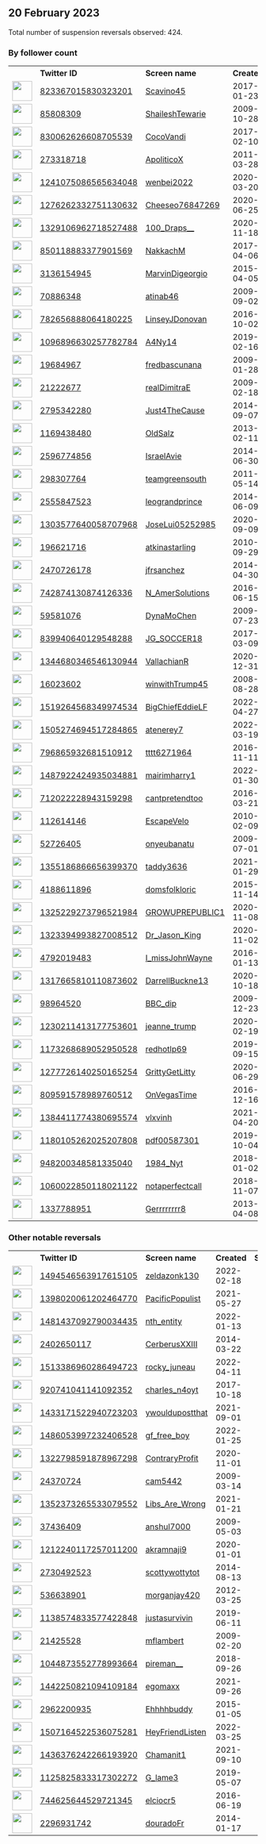 
## 20 February 2023
Total number of suspension reversals observed: 424.

### By follower count
<table><tr><th></th><th align="left">Twitter ID</th><th align="left">Screen name</th>
<th align="left">Created</th><th align="left">Status</th><th align="left">Suspended</th><th align="left">Followers</th>
<tr><td><a href="https://pbs.twimg.com/profile_images/1180025841499148289/nXj4vRBe_normal.jpg"><img src="https://pbs.twimg.com/profile_images/1180025841499148289/nXj4vRBe_normal.jpg" width="40px" height="40px" align="center"/></a></td><td><a href="https://twitter.com/intent/user?user_id=823367015830323201">823367015830323201</a></td><td><a href="https://twitter.com/Scavino45">Scavino45</a></td><td>2017-01-23</td><td align="center"></td><td>2022-10-29</td><td>783974</td></tr>
<tr><td><a href="https://pbs.twimg.com/profile_images/1104773626899816449/x_d36wpa_normal.jpg"><img src="https://pbs.twimg.com/profile_images/1104773626899816449/x_d36wpa_normal.jpg" width="40px" height="40px" align="center"/></a></td><td><a href="https://twitter.com/intent/user?user_id=85808309">85808309</a></td><td><a href="https://twitter.com/ShaileshTewarie">ShaileshTewarie</a></td><td>2009-10-28</td><td align="center"></td><td></td><td>58415</td></tr>
<tr><td><a href="https://pbs.twimg.com/profile_images/1517536381249024000/3z_bBfJ6_normal.jpg"><img src="https://pbs.twimg.com/profile_images/1517536381249024000/3z_bBfJ6_normal.jpg" width="40px" height="40px" align="center"/></a></td><td><a href="https://twitter.com/intent/user?user_id=830062626608705539">830062626608705539</a></td><td><a href="https://twitter.com/CocoVandi">CocoVandi</a></td><td>2017-02-10</td><td align="center"></td><td>2022-12-29</td><td>46222</td></tr>
<tr><td><a href="https://pbs.twimg.com/profile_images/1638980711758680065/wwtCQWlx_normal.jpg"><img src="https://pbs.twimg.com/profile_images/1638980711758680065/wwtCQWlx_normal.jpg" width="40px" height="40px" align="center"/></a></td><td><a href="https://twitter.com/intent/user?user_id=273318718">273318718</a></td><td><a href="https://twitter.com/ApoliticoX">ApoliticoX</a></td><td>2011-03-28</td><td align="center"></td><td>2023-02-15</td><td>33299</td></tr>
<tr><td><a href="https://pbs.twimg.com/profile_images/1363168233734295552/bgmGknvk_normal.jpg"><img src="https://pbs.twimg.com/profile_images/1363168233734295552/bgmGknvk_normal.jpg" width="40px" height="40px" align="center"/></a></td><td><a href="https://twitter.com/intent/user?user_id=1241075086565634048">1241075086565634048</a></td><td><a href="https://twitter.com/wenbei2022">wenbei2022</a></td><td>2020-03-20</td><td align="center"></td><td>2023-01-19</td><td>22792</td></tr>
<tr><td><a href="https://pbs.twimg.com/profile_images/1637584279461928965/qQRD2vag_normal.jpg"><img src="https://pbs.twimg.com/profile_images/1637584279461928965/qQRD2vag_normal.jpg" width="40px" height="40px" align="center"/></a></td><td><a href="https://twitter.com/intent/user?user_id=1276262332751130632">1276262332751130632</a></td><td><a href="https://twitter.com/Cheeseo76847269">Cheeseo76847269</a></td><td>2020-06-25</td><td align="center"></td><td>2022-03-20</td><td>16595</td></tr>
<tr><td><a href="https://pbs.twimg.com/profile_images/1637809698320572417/7Z2ZC-YR_normal.jpg"><img src="https://pbs.twimg.com/profile_images/1637809698320572417/7Z2ZC-YR_normal.jpg" width="40px" height="40px" align="center"/></a></td><td><a href="https://twitter.com/intent/user?user_id=1329106962718527488">1329106962718527488</a></td><td><a href="https://twitter.com/100_Draps__">100_Draps__</a></td><td>2020-11-18</td><td align="center"></td><td>2022-09-28</td><td>15654</td></tr>
<tr><td><a href="https://pbs.twimg.com/profile_images/1637804206630264833/1sldzUDe_normal.jpg"><img src="https://pbs.twimg.com/profile_images/1637804206630264833/1sldzUDe_normal.jpg" width="40px" height="40px" align="center"/></a></td><td><a href="https://twitter.com/intent/user?user_id=850118883377901569">850118883377901569</a></td><td><a href="https://twitter.com/NakkachM">NakkachM</a></td><td>2017-04-06</td><td align="center"></td><td>2022-09-21</td><td>14578</td></tr>
<tr><td><a href="https://pbs.twimg.com/profile_images/1351518669399068672/LdAE-x7z_normal.jpg"><img src="https://pbs.twimg.com/profile_images/1351518669399068672/LdAE-x7z_normal.jpg" width="40px" height="40px" align="center"/></a></td><td><a href="https://twitter.com/intent/user?user_id=3136154945">3136154945</a></td><td><a href="https://twitter.com/MarvinDigeorgio">MarvinDigeorgio</a></td><td>2015-04-05</td><td align="center"></td><td>2022-06-05</td><td>13016</td></tr>
<tr><td><a href="https://pbs.twimg.com/profile_images/1034828997975310336/FVYPkJub_normal.jpg"><img src="https://pbs.twimg.com/profile_images/1034828997975310336/FVYPkJub_normal.jpg" width="40px" height="40px" align="center"/></a></td><td><a href="https://twitter.com/intent/user?user_id=70886348">70886348</a></td><td><a href="https://twitter.com/atinab46">atinab46</a></td><td>2009-09-02</td><td align="center"></td><td></td><td>12420</td></tr>
<tr><td><a href="https://pbs.twimg.com/profile_images/1628087163903520789/OU5h9Y4x_normal.jpg"><img src="https://pbs.twimg.com/profile_images/1628087163903520789/OU5h9Y4x_normal.jpg" width="40px" height="40px" align="center"/></a></td><td><a href="https://twitter.com/intent/user?user_id=782656888064180225">782656888064180225</a></td><td><a href="https://twitter.com/LinseyJDonovan">LinseyJDonovan</a></td><td>2016-10-02</td><td align="center"></td><td>2022-11-29</td><td>12253</td></tr>
<tr><td><a href="https://pbs.twimg.com/profile_images/1096896802513657856/uYlk9_xc_normal.png"><img src="https://pbs.twimg.com/profile_images/1096896802513657856/uYlk9_xc_normal.png" width="40px" height="40px" align="center"/></a></td><td><a href="https://twitter.com/intent/user?user_id=1096896630257782784">1096896630257782784</a></td><td><a href="https://twitter.com/A4Ny14">A4Ny14</a></td><td>2019-02-16</td><td align="center">🔒</td><td>2023-02-05</td><td>10776</td></tr>
<tr><td><a href="https://pbs.twimg.com/profile_images/1633639955493691392/8o5nxP6o_normal.jpg"><img src="https://pbs.twimg.com/profile_images/1633639955493691392/8o5nxP6o_normal.jpg" width="40px" height="40px" align="center"/></a></td><td><a href="https://twitter.com/intent/user?user_id=19684967">19684967</a></td><td><a href="https://twitter.com/fredbascunana">fredbascunana</a></td><td>2009-01-28</td><td align="center"></td><td>2022-05-13</td><td>10468</td></tr>
<tr><td><a href="https://pbs.twimg.com/profile_images/1493390032530546690/NKXNcZS9_normal.jpg"><img src="https://pbs.twimg.com/profile_images/1493390032530546690/NKXNcZS9_normal.jpg" width="40px" height="40px" align="center"/></a></td><td><a href="https://twitter.com/intent/user?user_id=21222677">21222677</a></td><td><a href="https://twitter.com/realDimitraE">realDimitraE</a></td><td>2009-02-18</td><td align="center"></td><td>2022-12-13</td><td>10045</td></tr>
<tr><td><a href="https://pbs.twimg.com/profile_images/1424108822868725764/XfON2NId_normal.jpg"><img src="https://pbs.twimg.com/profile_images/1424108822868725764/XfON2NId_normal.jpg" width="40px" height="40px" align="center"/></a></td><td><a href="https://twitter.com/intent/user?user_id=2795342280">2795342280</a></td><td><a href="https://twitter.com/Just4TheCause">Just4TheCause</a></td><td>2014-09-07</td><td align="center"></td><td>2022-02-26</td><td>9293</td></tr>
<tr><td><a href="https://pbs.twimg.com/profile_images/1213851834726649856/22ReYJtQ_normal.jpg"><img src="https://pbs.twimg.com/profile_images/1213851834726649856/22ReYJtQ_normal.jpg" width="40px" height="40px" align="center"/></a></td><td><a href="https://twitter.com/intent/user?user_id=1169438480">1169438480</a></td><td><a href="https://twitter.com/OldSalz">OldSalz</a></td><td>2013-02-11</td><td align="center"></td><td>2022-07-16</td><td>8471</td></tr>
<tr><td><a href="https://pbs.twimg.com/profile_images/1583441271590379523/1032BZ5D_normal.jpg"><img src="https://pbs.twimg.com/profile_images/1583441271590379523/1032BZ5D_normal.jpg" width="40px" height="40px" align="center"/></a></td><td><a href="https://twitter.com/intent/user?user_id=2596774856">2596774856</a></td><td><a href="https://twitter.com/IsraelAvie">IsraelAvie</a></td><td>2014-06-30</td><td align="center"></td><td>2022-10-26</td><td>7012</td></tr>
<tr><td><a href="https://pbs.twimg.com/profile_images/1627587268339724289/oSkiVnWM_normal.jpg"><img src="https://pbs.twimg.com/profile_images/1627587268339724289/oSkiVnWM_normal.jpg" width="40px" height="40px" align="center"/></a></td><td><a href="https://twitter.com/intent/user?user_id=298307764">298307764</a></td><td><a href="https://twitter.com/teamgreensouth">teamgreensouth</a></td><td>2011-05-14</td><td align="center"></td><td>2022-08-26</td><td>6732</td></tr>
<tr><td><a href="https://pbs.twimg.com/profile_images/1632099545671712773/DgERqq0v_normal.jpg"><img src="https://pbs.twimg.com/profile_images/1632099545671712773/DgERqq0v_normal.jpg" width="40px" height="40px" align="center"/></a></td><td><a href="https://twitter.com/intent/user?user_id=2555847523">2555847523</a></td><td><a href="https://twitter.com/leograndprince">leograndprince</a></td><td>2014-06-09</td><td align="center"></td><td>2022-10-11</td><td>6466</td></tr>
<tr><td><a href="https://pbs.twimg.com/profile_images/1303577830488526848/HdiuExQZ_normal.jpg"><img src="https://pbs.twimg.com/profile_images/1303577830488526848/HdiuExQZ_normal.jpg" width="40px" height="40px" align="center"/></a></td><td><a href="https://twitter.com/intent/user?user_id=1303577640058707968">1303577640058707968</a></td><td><a href="https://twitter.com/JoseLui05252985">JoseLui05252985</a></td><td>2020-09-09</td><td align="center"></td><td>2022-08-20</td><td>6303</td></tr>
<tr><td><a href="https://pbs.twimg.com/profile_images/1397002770255908865/cP0e8F7B_normal.jpg"><img src="https://pbs.twimg.com/profile_images/1397002770255908865/cP0e8F7B_normal.jpg" width="40px" height="40px" align="center"/></a></td><td><a href="https://twitter.com/intent/user?user_id=196621716">196621716</a></td><td><a href="https://twitter.com/atkinastarling">atkinastarling</a></td><td>2010-09-29</td><td align="center"></td><td>2022-07-16</td><td>5703</td></tr>
<tr><td><a href="https://pbs.twimg.com/profile_images/1316788896550866945/Lyx_xLqy_normal.jpg"><img src="https://pbs.twimg.com/profile_images/1316788896550866945/Lyx_xLqy_normal.jpg" width="40px" height="40px" align="center"/></a></td><td><a href="https://twitter.com/intent/user?user_id=2470726178">2470726178</a></td><td><a href="https://twitter.com/jfrsanchez">jfrsanchez</a></td><td>2014-04-30</td><td align="center"></td><td></td><td>5637</td></tr>
<tr><td><a href="https://pbs.twimg.com/profile_images/862391480400453632/trvSOZPx_normal.jpg"><img src="https://pbs.twimg.com/profile_images/862391480400453632/trvSOZPx_normal.jpg" width="40px" height="40px" align="center"/></a></td><td><a href="https://twitter.com/intent/user?user_id=742874130874126336">742874130874126336</a></td><td><a href="https://twitter.com/N_AmerSolutions">N_AmerSolutions</a></td><td>2016-06-15</td><td align="center"></td><td></td><td>5544</td></tr>
<tr><td><a href="https://pbs.twimg.com/profile_images/1189404828008697856/H6u2jPFT_normal.jpg"><img src="https://pbs.twimg.com/profile_images/1189404828008697856/H6u2jPFT_normal.jpg" width="40px" height="40px" align="center"/></a></td><td><a href="https://twitter.com/intent/user?user_id=59581076">59581076</a></td><td><a href="https://twitter.com/DynaMoChen">DynaMoChen</a></td><td>2009-07-23</td><td align="center"></td><td></td><td>5541</td></tr>
<tr><td><a href="https://pbs.twimg.com/profile_images/1095740222485250049/9Pu-edmX_normal.jpg"><img src="https://pbs.twimg.com/profile_images/1095740222485250049/9Pu-edmX_normal.jpg" width="40px" height="40px" align="center"/></a></td><td><a href="https://twitter.com/intent/user?user_id=839940640129548288">839940640129548288</a></td><td><a href="https://twitter.com/JG_SOCCER18">JG_SOCCER18</a></td><td>2017-03-09</td><td align="center"></td><td></td><td>5539</td></tr>
<tr><td><a href="https://pbs.twimg.com/profile_images/1486845445649440779/zQGONAj__normal.jpg"><img src="https://pbs.twimg.com/profile_images/1486845445649440779/zQGONAj__normal.jpg" width="40px" height="40px" align="center"/></a></td><td><a href="https://twitter.com/intent/user?user_id=1344680346546130944">1344680346546130944</a></td><td><a href="https://twitter.com/VallachianR">VallachianR</a></td><td>2020-12-31</td><td align="center"></td><td>2022-03-11</td><td>5362</td></tr>
<tr><td><a href="https://pbs.twimg.com/profile_images/1383489655375470592/G7SuBdl6_normal.jpg"><img src="https://pbs.twimg.com/profile_images/1383489655375470592/G7SuBdl6_normal.jpg" width="40px" height="40px" align="center"/></a></td><td><a href="https://twitter.com/intent/user?user_id=16023602">16023602</a></td><td><a href="https://twitter.com/winwithTrump45">winwithTrump45</a></td><td>2008-08-28</td><td align="center"></td><td></td><td>5021</td></tr>
<tr><td><a href="https://pbs.twimg.com/profile_images/1631117919177302016/k1-MtY6__normal.jpg"><img src="https://pbs.twimg.com/profile_images/1631117919177302016/k1-MtY6__normal.jpg" width="40px" height="40px" align="center"/></a></td><td><a href="https://twitter.com/intent/user?user_id=1519264568349974534">1519264568349974534</a></td><td><a href="https://twitter.com/BigChiefEddieLF">BigChiefEddieLF</a></td><td>2022-04-27</td><td align="center"></td><td>2022-11-02</td><td>5012</td></tr>
<tr><td><a href="https://pbs.twimg.com/profile_images/1505275039406510081/K3IPzPit_normal.jpg"><img src="https://pbs.twimg.com/profile_images/1505275039406510081/K3IPzPit_normal.jpg" width="40px" height="40px" align="center"/></a></td><td><a href="https://twitter.com/intent/user?user_id=1505274694517284865">1505274694517284865</a></td><td><a href="https://twitter.com/atenerey7">atenerey7</a></td><td>2022-03-19</td><td align="center"></td><td>2022-12-09</td><td>4801</td></tr>
<tr><td><a href="https://pbs.twimg.com/profile_images/1159145494423191554/tKQEhHzk_normal.jpg"><img src="https://pbs.twimg.com/profile_images/1159145494423191554/tKQEhHzk_normal.jpg" width="40px" height="40px" align="center"/></a></td><td><a href="https://twitter.com/intent/user?user_id=796865932681510912">796865932681510912</a></td><td><a href="https://twitter.com/tttt6271964">tttt6271964</a></td><td>2016-11-11</td><td align="center"></td><td></td><td>4710</td></tr>
<tr><td><a href="https://pbs.twimg.com/profile_images/1595792361812008960/y3IX_iG0_normal.jpg"><img src="https://pbs.twimg.com/profile_images/1595792361812008960/y3IX_iG0_normal.jpg" width="40px" height="40px" align="center"/></a></td><td><a href="https://twitter.com/intent/user?user_id=1487922424935034881">1487922424935034881</a></td><td><a href="https://twitter.com/mairimharry1">mairimharry1</a></td><td>2022-01-30</td><td align="center"></td><td>2023-02-14</td><td>4574</td></tr>
<tr><td><a href="https://pbs.twimg.com/profile_images/1504833887649808405/QoHOT7_I_normal.jpg"><img src="https://pbs.twimg.com/profile_images/1504833887649808405/QoHOT7_I_normal.jpg" width="40px" height="40px" align="center"/></a></td><td><a href="https://twitter.com/intent/user?user_id=712022228943159298">712022228943159298</a></td><td><a href="https://twitter.com/cantpretendtoo">cantpretendtoo</a></td><td>2016-03-21</td><td align="center"></td><td>2022-07-05</td><td>4269</td></tr>
<tr><td><a href="https://pbs.twimg.com/profile_images/815781514088615936/k2ni1Bph_normal.jpg"><img src="https://pbs.twimg.com/profile_images/815781514088615936/k2ni1Bph_normal.jpg" width="40px" height="40px" align="center"/></a></td><td><a href="https://twitter.com/intent/user?user_id=112614146">112614146</a></td><td><a href="https://twitter.com/EscapeVelo">EscapeVelo</a></td><td>2010-02-09</td><td align="center"></td><td></td><td>4172</td></tr>
<tr><td><a href="https://pbs.twimg.com/profile_images/1635773147940044801/8y7o2mxa_normal.jpg"><img src="https://pbs.twimg.com/profile_images/1635773147940044801/8y7o2mxa_normal.jpg" width="40px" height="40px" align="center"/></a></td><td><a href="https://twitter.com/intent/user?user_id=52726405">52726405</a></td><td><a href="https://twitter.com/onyeubanatu">onyeubanatu</a></td><td>2009-07-01</td><td align="center"></td><td>2023-02-10</td><td>4119</td></tr>
<tr><td><a href="https://pbs.twimg.com/profile_images/1461851322651611137/b-33yR-Q_normal.jpg"><img src="https://pbs.twimg.com/profile_images/1461851322651611137/b-33yR-Q_normal.jpg" width="40px" height="40px" align="center"/></a></td><td><a href="https://twitter.com/intent/user?user_id=1355186866656399370">1355186866656399370</a></td><td><a href="https://twitter.com/taddy3636">taddy3636</a></td><td>2021-01-29</td><td align="center"></td><td>2023-01-14</td><td>3907</td></tr>
<tr><td><a href="https://pbs.twimg.com/profile_images/1022773276312051712/_zOjvcD6_normal.jpg"><img src="https://pbs.twimg.com/profile_images/1022773276312051712/_zOjvcD6_normal.jpg" width="40px" height="40px" align="center"/></a></td><td><a href="https://twitter.com/intent/user?user_id=4188611896">4188611896</a></td><td><a href="https://twitter.com/domsfolkloric">domsfolkloric</a></td><td>2015-11-14</td><td align="center"></td><td></td><td>3902</td></tr>
<tr><td><a href="https://pbs.twimg.com/profile_images/1447713959843401739/lbY-YMFI_normal.jpg"><img src="https://pbs.twimg.com/profile_images/1447713959843401739/lbY-YMFI_normal.jpg" width="40px" height="40px" align="center"/></a></td><td><a href="https://twitter.com/intent/user?user_id=1325229273796521984">1325229273796521984</a></td><td><a href="https://twitter.com/GROWUPREPUBLIC1">GROWUPREPUBLIC1</a></td><td>2020-11-08</td><td align="center"></td><td>2022-10-31</td><td>3890</td></tr>
<tr><td><a href="https://pbs.twimg.com/profile_images/1323402158239326208/4gVfpgKI_normal.jpg"><img src="https://pbs.twimg.com/profile_images/1323402158239326208/4gVfpgKI_normal.jpg" width="40px" height="40px" align="center"/></a></td><td><a href="https://twitter.com/intent/user?user_id=1323394993827008512">1323394993827008512</a></td><td><a href="https://twitter.com/Dr_Jason_King">Dr_Jason_King</a></td><td>2020-11-02</td><td align="center"></td><td></td><td>3838</td></tr>
<tr><td><a href="https://pbs.twimg.com/profile_images/1018261889514647553/a8zmYHWr_normal.jpg"><img src="https://pbs.twimg.com/profile_images/1018261889514647553/a8zmYHWr_normal.jpg" width="40px" height="40px" align="center"/></a></td><td><a href="https://twitter.com/intent/user?user_id=4792019483">4792019483</a></td><td><a href="https://twitter.com/I_missJohnWayne">I_missJohnWayne</a></td><td>2016-01-13</td><td align="center"></td><td></td><td>3792</td></tr>
<tr><td><a href="https://pbs.twimg.com/profile_images/1322057200760725504/H5opD9qd_normal.jpg"><img src="https://pbs.twimg.com/profile_images/1322057200760725504/H5opD9qd_normal.jpg" width="40px" height="40px" align="center"/></a></td><td><a href="https://twitter.com/intent/user?user_id=1317665810110873602">1317665810110873602</a></td><td><a href="https://twitter.com/DarrellBuckne13">DarrellBuckne13</a></td><td>2020-10-18</td><td align="center"></td><td>2022-05-08</td><td>3680</td></tr>
<tr><td><a href="https://pbs.twimg.com/profile_images/1627805118455324672/yLBY-MMj_normal.jpg"><img src="https://pbs.twimg.com/profile_images/1627805118455324672/yLBY-MMj_normal.jpg" width="40px" height="40px" align="center"/></a></td><td><a href="https://twitter.com/intent/user?user_id=98964520">98964520</a></td><td><a href="https://twitter.com/BBC_dip">BBC_dip</a></td><td>2009-12-23</td><td align="center"></td><td></td><td>3570</td></tr>
<tr><td><a href="https://pbs.twimg.com/profile_images/1230213110629269507/DsVKeXKp_normal.jpg"><img src="https://pbs.twimg.com/profile_images/1230213110629269507/DsVKeXKp_normal.jpg" width="40px" height="40px" align="center"/></a></td><td><a href="https://twitter.com/intent/user?user_id=1230211413177753601">1230211413177753601</a></td><td><a href="https://twitter.com/jeanne_trump">jeanne_trump</a></td><td>2020-02-19</td><td align="center"></td><td>2022-07-03</td><td>3326</td></tr>
<tr><td><a href="https://pbs.twimg.com/profile_images/1623675711222345730/oPZVklyG_normal.jpg"><img src="https://pbs.twimg.com/profile_images/1623675711222345730/oPZVklyG_normal.jpg" width="40px" height="40px" align="center"/></a></td><td><a href="https://twitter.com/intent/user?user_id=1173268689052950528">1173268689052950528</a></td><td><a href="https://twitter.com/redhotlp69">redhotlp69</a></td><td>2019-09-15</td><td align="center"></td><td>2022-08-20</td><td>3149</td></tr>
<tr><td><a href="https://pbs.twimg.com/profile_images/1497732528593121282/wYoKVWF1_normal.jpg"><img src="https://pbs.twimg.com/profile_images/1497732528593121282/wYoKVWF1_normal.jpg" width="40px" height="40px" align="center"/></a></td><td><a href="https://twitter.com/intent/user?user_id=1277726140250165254">1277726140250165254</a></td><td><a href="https://twitter.com/GrittyGetLitty">GrittyGetLitty</a></td><td>2020-06-29</td><td align="center"></td><td>2022-05-11</td><td>2909</td></tr>
<tr><td><a href="https://pbs.twimg.com/profile_images/876632900367638528/tv-zotSA_normal.jpg"><img src="https://pbs.twimg.com/profile_images/876632900367638528/tv-zotSA_normal.jpg" width="40px" height="40px" align="center"/></a></td><td><a href="https://twitter.com/intent/user?user_id=809591578989760512">809591578989760512</a></td><td><a href="https://twitter.com/OnVegasTime">OnVegasTime</a></td><td>2016-12-16</td><td align="center"></td><td>2022-10-19</td><td>2673</td></tr>
<tr><td><a href="https://pbs.twimg.com/profile_images/1628621809989066753/7gC2Y8kQ_normal.jpg"><img src="https://pbs.twimg.com/profile_images/1628621809989066753/7gC2Y8kQ_normal.jpg" width="40px" height="40px" align="center"/></a></td><td><a href="https://twitter.com/intent/user?user_id=1384411774380695574">1384411774380695574</a></td><td><a href="https://twitter.com/vlxvinh">vlxvinh</a></td><td>2021-04-20</td><td align="center"></td><td>2023-01-29</td><td>2657</td></tr>
<tr><td><a href="https://pbs.twimg.com/profile_images/1480227584130486272/ARVi2Zaa_normal.jpg"><img src="https://pbs.twimg.com/profile_images/1480227584130486272/ARVi2Zaa_normal.jpg" width="40px" height="40px" align="center"/></a></td><td><a href="https://twitter.com/intent/user?user_id=1180105262025207808">1180105262025207808</a></td><td><a href="https://twitter.com/pdf00587301">pdf00587301</a></td><td>2019-10-04</td><td align="center"></td><td>2022-05-01</td><td>2653</td></tr>
<tr><td><a href="https://pbs.twimg.com/profile_images/1257625063563689984/QJwbPXWg_normal.jpg"><img src="https://pbs.twimg.com/profile_images/1257625063563689984/QJwbPXWg_normal.jpg" width="40px" height="40px" align="center"/></a></td><td><a href="https://twitter.com/intent/user?user_id=948200348581335040">948200348581335040</a></td><td><a href="https://twitter.com/1984_Nyt">1984_Nyt</a></td><td>2018-01-02</td><td align="center"></td><td></td><td>2565</td></tr>
<tr><td><a href="https://pbs.twimg.com/profile_images/1499392404151222277/kgGv0VOk_normal.jpg"><img src="https://pbs.twimg.com/profile_images/1499392404151222277/kgGv0VOk_normal.jpg" width="40px" height="40px" align="center"/></a></td><td><a href="https://twitter.com/intent/user?user_id=1060022850118021122">1060022850118021122</a></td><td><a href="https://twitter.com/notaperfectcall">notaperfectcall</a></td><td>2018-11-07</td><td align="center"></td><td>2022-09-12</td><td>2304</td></tr>
<tr><td><a href="https://pbs.twimg.com/profile_images/1281681416296833025/CdmUmrIv_normal.jpg"><img src="https://pbs.twimg.com/profile_images/1281681416296833025/CdmUmrIv_normal.jpg" width="40px" height="40px" align="center"/></a></td><td><a href="https://twitter.com/intent/user?user_id=1337788951">1337788951</a></td><td><a href="https://twitter.com/Gerrrrrrrr8">Gerrrrrrrr8</a></td><td>2013-04-08</td><td align="center"></td><td></td><td>2193</td></tr>
</table>

### Other notable reversals
<table><tr><th></th><th align="left">Twitter ID</th><th align="left">Screen name</th>
<th align="left">Created</th><th align="left">Status</th><th align="left">Suspended</th><th align="left">Followers</th>
<tr><td><a href="https://pbs.twimg.com/profile_images/1554653018641006592/TNCQNlFt_normal.jpg"><img src="https://pbs.twimg.com/profile_images/1554653018641006592/TNCQNlFt_normal.jpg" width="40px" height="40px" align="center"/></a></td><td><a href="https://twitter.com/intent/user?user_id=1494546563917615105">1494546563917615105</a></td><td><a href="https://twitter.com/zeldazonk130">zeldazonk130</a></td><td>2022-02-18</td><td align="center"></td><td>2022-09-06</td><td>866</td></tr>
<tr><td><a href="https://pbs.twimg.com/profile_images/1529339858350747648/sdCKGvrI_normal.jpg"><img src="https://pbs.twimg.com/profile_images/1529339858350747648/sdCKGvrI_normal.jpg" width="40px" height="40px" align="center"/></a></td><td><a href="https://twitter.com/intent/user?user_id=1398020061202464770">1398020061202464770</a></td><td><a href="https://twitter.com/PacificPopulist">PacificPopulist</a></td><td>2021-05-27</td><td align="center">🔒👋</td><td>2022-09-22</td><td>753</td></tr>
<tr><td><a href="https://pbs.twimg.com/profile_images/1515173146244100104/wUvBh5tK_normal.jpg"><img src="https://pbs.twimg.com/profile_images/1515173146244100104/wUvBh5tK_normal.jpg" width="40px" height="40px" align="center"/></a></td><td><a href="https://twitter.com/intent/user?user_id=1481437092790034435">1481437092790034435</a></td><td><a href="https://twitter.com/nth_entity">nth_entity</a></td><td>2022-01-13</td><td align="center"></td><td>2023-02-13</td><td>296</td></tr>
<tr><td><a href="https://pbs.twimg.com/profile_images/1506770407625564174/dKlAE3qX_normal.jpg"><img src="https://pbs.twimg.com/profile_images/1506770407625564174/dKlAE3qX_normal.jpg" width="40px" height="40px" align="center"/></a></td><td><a href="https://twitter.com/intent/user?user_id=2402650117">2402650117</a></td><td><a href="https://twitter.com/CerberusXXIII">CerberusXXIII</a></td><td>2014-03-22</td><td align="center"></td><td>2022-10-15</td><td>81</td></tr>
<tr><td><a href="https://pbs.twimg.com/profile_images/1629274932621508608/8-IH4wUa_normal.jpg"><img src="https://pbs.twimg.com/profile_images/1629274932621508608/8-IH4wUa_normal.jpg" width="40px" height="40px" align="center"/></a></td><td><a href="https://twitter.com/intent/user?user_id=1513386960286494723">1513386960286494723</a></td><td><a href="https://twitter.com/rocky_juneau">rocky_juneau</a></td><td>2022-04-11</td><td align="center"></td><td>2023-01-01</td><td>623</td></tr>
<tr><td><a href="https://pbs.twimg.com/profile_images/920744461096722432/0JT0RZ5c_normal.jpg"><img src="https://pbs.twimg.com/profile_images/920744461096722432/0JT0RZ5c_normal.jpg" width="40px" height="40px" align="center"/></a></td><td><a href="https://twitter.com/intent/user?user_id=920741041141092352">920741041141092352</a></td><td><a href="https://twitter.com/charles_n4oyt">charles_n4oyt</a></td><td>2017-10-18</td><td align="center"></td><td>2022-12-30</td><td>1053</td></tr>
<tr><td><a href="https://pbs.twimg.com/profile_images/1446217969101594626/7Jo87iOv_normal.jpg"><img src="https://pbs.twimg.com/profile_images/1446217969101594626/7Jo87iOv_normal.jpg" width="40px" height="40px" align="center"/></a></td><td><a href="https://twitter.com/intent/user?user_id=1433171522940723203">1433171522940723203</a></td><td><a href="https://twitter.com/ywouldupostthat">ywouldupostthat</a></td><td>2021-09-01</td><td align="center"></td><td>2022-07-19</td><td>470</td></tr>
<tr><td><a href="https://pbs.twimg.com/profile_images/1639414831022239744/UFeduLqH_normal.jpg"><img src="https://pbs.twimg.com/profile_images/1639414831022239744/UFeduLqH_normal.jpg" width="40px" height="40px" align="center"/></a></td><td><a href="https://twitter.com/intent/user?user_id=1486053997232406528">1486053997232406528</a></td><td><a href="https://twitter.com/gf_free_boy">gf_free_boy</a></td><td>2022-01-25</td><td align="center"></td><td>2022-10-30</td><td>559</td></tr>
<tr><td><a href="https://pbs.twimg.com/profile_images/1322798914353836032/5oWN6saZ_normal.jpg"><img src="https://pbs.twimg.com/profile_images/1322798914353836032/5oWN6saZ_normal.jpg" width="40px" height="40px" align="center"/></a></td><td><a href="https://twitter.com/intent/user?user_id=1322798591878967298">1322798591878967298</a></td><td><a href="https://twitter.com/ContraryProfit">ContraryProfit</a></td><td>2020-11-01</td><td align="center"></td><td>2022-12-28</td><td>72</td></tr>
<tr><td><a href="https://pbs.twimg.com/profile_images/1572976520385142785/1l_2KY55_normal.jpg"><img src="https://pbs.twimg.com/profile_images/1572976520385142785/1l_2KY55_normal.jpg" width="40px" height="40px" align="center"/></a></td><td><a href="https://twitter.com/intent/user?user_id=24370724">24370724</a></td><td><a href="https://twitter.com/cam5442">cam5442</a></td><td>2009-03-14</td><td align="center"></td><td>2022-11-24</td><td>757</td></tr>
<tr><td><a href="https://pbs.twimg.com/profile_images/1558982812316758017/oe34JjXR_normal.jpg"><img src="https://pbs.twimg.com/profile_images/1558982812316758017/oe34JjXR_normal.jpg" width="40px" height="40px" align="center"/></a></td><td><a href="https://twitter.com/intent/user?user_id=1352373265533079552">1352373265533079552</a></td><td><a href="https://twitter.com/Libs_Are_Wrong">Libs_Are_Wrong</a></td><td>2021-01-21</td><td align="center"></td><td>2023-02-15</td><td>2145</td></tr>
<tr><td><a href="https://pbs.twimg.com/profile_images/1631344776669982720/yWX4LfWc_normal.jpg"><img src="https://pbs.twimg.com/profile_images/1631344776669982720/yWX4LfWc_normal.jpg" width="40px" height="40px" align="center"/></a></td><td><a href="https://twitter.com/intent/user?user_id=37436409">37436409</a></td><td><a href="https://twitter.com/anshul7000">anshul7000</a></td><td>2009-05-03</td><td align="center"></td><td>2023-02-09</td><td>201</td></tr>
<tr><td><a href="https://pbs.twimg.com/profile_images/1226491498213998593/5xXAqxB2_normal.jpg"><img src="https://pbs.twimg.com/profile_images/1226491498213998593/5xXAqxB2_normal.jpg" width="40px" height="40px" align="center"/></a></td><td><a href="https://twitter.com/intent/user?user_id=1212240117257011200">1212240117257011200</a></td><td><a href="https://twitter.com/akramnaji9">akramnaji9</a></td><td>2020-01-01</td><td align="center"></td><td>2023-01-28</td><td>125</td></tr>
<tr><td><a href="https://pbs.twimg.com/profile_images/1627764592230428672/-Ch-XczS_normal.jpg"><img src="https://pbs.twimg.com/profile_images/1627764592230428672/-Ch-XczS_normal.jpg" width="40px" height="40px" align="center"/></a></td><td><a href="https://twitter.com/intent/user?user_id=2730492523">2730492523</a></td><td><a href="https://twitter.com/scottywottytot">scottywottytot</a></td><td>2014-08-13</td><td align="center"></td><td>2022-07-03</td><td>747</td></tr>
<tr><td><a href="https://pbs.twimg.com/profile_images/1486093474768338950/DT5lf1PU_normal.jpg"><img src="https://pbs.twimg.com/profile_images/1486093474768338950/DT5lf1PU_normal.jpg" width="40px" height="40px" align="center"/></a></td><td><a href="https://twitter.com/intent/user?user_id=536638901">536638901</a></td><td><a href="https://twitter.com/morganjay420">morganjay420</a></td><td>2012-03-25</td><td align="center"></td><td>2022-12-01</td><td>53</td></tr>
<tr><td><a href="https://pbs.twimg.com/profile_images/1450113078947766273/jYE5Adz9_normal.jpg"><img src="https://pbs.twimg.com/profile_images/1450113078947766273/jYE5Adz9_normal.jpg" width="40px" height="40px" align="center"/></a></td><td><a href="https://twitter.com/intent/user?user_id=1138574833577422848">1138574833577422848</a></td><td><a href="https://twitter.com/justasurvivin">justasurvivin</a></td><td>2019-06-11</td><td align="center"></td><td>2022-11-20</td><td>623</td></tr>
<tr><td><a href="https://pbs.twimg.com/profile_images/1587447666/me_with_fish_4_normal.jpg"><img src="https://pbs.twimg.com/profile_images/1587447666/me_with_fish_4_normal.jpg" width="40px" height="40px" align="center"/></a></td><td><a href="https://twitter.com/intent/user?user_id=21425528">21425528</a></td><td><a href="https://twitter.com/mflambert">mflambert</a></td><td>2009-02-20</td><td align="center"></td><td>2023-01-05</td><td>2026</td></tr>
<tr><td><a href="https://pbs.twimg.com/profile_images/1636791544865869828/3dsW1v_E_normal.jpg"><img src="https://pbs.twimg.com/profile_images/1636791544865869828/3dsW1v_E_normal.jpg" width="40px" height="40px" align="center"/></a></td><td><a href="https://twitter.com/intent/user?user_id=1044873552778993664">1044873552778993664</a></td><td><a href="https://twitter.com/pireman__">pireman__</a></td><td>2018-09-26</td><td align="center"></td><td>2023-01-18</td><td>928</td></tr>
<tr><td><a href="https://pbs.twimg.com/profile_images/1635851987961913344/syrVCzTA_normal.jpg"><img src="https://pbs.twimg.com/profile_images/1635851987961913344/syrVCzTA_normal.jpg" width="40px" height="40px" align="center"/></a></td><td><a href="https://twitter.com/intent/user?user_id=1442250821094109184">1442250821094109184</a></td><td><a href="https://twitter.com/egomaxx">egomaxx</a></td><td>2021-09-26</td><td align="center"></td><td>2022-10-26</td><td>94</td></tr>
<tr><td><a href="https://pbs.twimg.com/profile_images/1521728174840762374/gTilTi2j_normal.jpg"><img src="https://pbs.twimg.com/profile_images/1521728174840762374/gTilTi2j_normal.jpg" width="40px" height="40px" align="center"/></a></td><td><a href="https://twitter.com/intent/user?user_id=2962200935">2962200935</a></td><td><a href="https://twitter.com/Ehhhhbuddy">Ehhhhbuddy</a></td><td>2015-01-05</td><td align="center"></td><td>2023-01-27</td><td>63</td></tr>
<tr><td><a href="https://pbs.twimg.com/profile_images/1507164810475044864/3t0hh_y9_normal.jpg"><img src="https://pbs.twimg.com/profile_images/1507164810475044864/3t0hh_y9_normal.jpg" width="40px" height="40px" align="center"/></a></td><td><a href="https://twitter.com/intent/user?user_id=1507164522536075281">1507164522536075281</a></td><td><a href="https://twitter.com/HeyFriendListen">HeyFriendListen</a></td><td>2022-03-25</td><td align="center"></td><td>2022-09-09</td><td>365</td></tr>
<tr><td><a href="https://pbs.twimg.com/profile_images/1627811732004503557/ciLfYxhT_normal.jpg"><img src="https://pbs.twimg.com/profile_images/1627811732004503557/ciLfYxhT_normal.jpg" width="40px" height="40px" align="center"/></a></td><td><a href="https://twitter.com/intent/user?user_id=1436376242266193920">1436376242266193920</a></td><td><a href="https://twitter.com/Chamanit1">Chamanit1</a></td><td>2021-09-10</td><td align="center"></td><td>2022-07-16</td><td>733</td></tr>
<tr><td><a href="https://pbs.twimg.com/profile_images/1125848030551445510/12KZ05TW_normal.png"><img src="https://pbs.twimg.com/profile_images/1125848030551445510/12KZ05TW_normal.png" width="40px" height="40px" align="center"/></a></td><td><a href="https://twitter.com/intent/user?user_id=1125825833317302272">1125825833317302272</a></td><td><a href="https://twitter.com/G_lame3">G_lame3</a></td><td>2019-05-07</td><td align="center"></td><td>2022-08-08</td><td>822</td></tr>
<tr><td><a href="https://pbs.twimg.com/profile_images/1430328502411202562/dPkMykVS_normal.jpg"><img src="https://pbs.twimg.com/profile_images/1430328502411202562/dPkMykVS_normal.jpg" width="40px" height="40px" align="center"/></a></td><td><a href="https://twitter.com/intent/user?user_id=744625644529721345">744625644529721345</a></td><td><a href="https://twitter.com/elciocr5">elciocr5</a></td><td>2016-06-19</td><td align="center"></td><td>2023-01-13</td><td>399</td></tr>
<tr><td><a href="https://pbs.twimg.com/profile_images/1520785361944948736/FODFcpOu_normal.jpg"><img src="https://pbs.twimg.com/profile_images/1520785361944948736/FODFcpOu_normal.jpg" width="40px" height="40px" align="center"/></a></td><td><a href="https://twitter.com/intent/user?user_id=2296931742">2296931742</a></td><td><a href="https://twitter.com/douradoFr">douradoFr</a></td><td>2014-01-17</td><td align="center"></td><td>2022-09-30</td><td>1656</td></tr>
</table>
